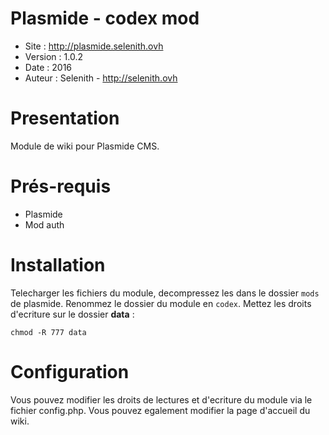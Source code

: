 Plasmide - codex mod
========

- Site :	http://plasmide.selenith.ovh
- Version :	1.0.2
- Date : 	2016
- Auteur : 	Selenith - http://selenith.ovh


Presentation
============

Module de wiki pour Plasmide CMS.


Prés-requis
===========
- Plasmide
- Mod auth


Installation
===========
Telecharger les fichiers du module, decompressez les dans le dossier `mods` de plasmide.  Renommez le dossier du module en `codex`.
Mettez les droits d'ecriture sur le dossier **data** :

```chmod -R 777 data```


Configuration
===========

Vous pouvez modifier les droits de lectures et d'ecriture du module via le fichier config.php.
Vous pouvez egalement modifier la page d'accueil du wiki.
